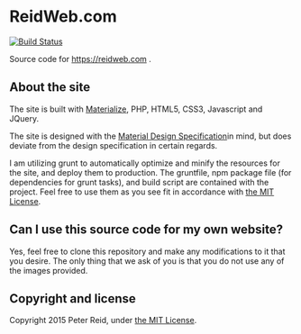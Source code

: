 ReidWeb.com
===========

[![Build Status](https://mygitlab.org:4043/buildStatus/icon?job=ReidWeb.com)](https://mygitlab.org:4043/job/ReidWeb.com)

Source code for https://reidweb.com .

## About the site

The site is built with [Materialize](http://materializecss.com/), PHP, HTML5, CSS3, Javascript and JQuery.

The site is designed with the [Material Design Specification](http://www.google.co.uk/design/spec/material-design/introduction.html)in mind, but does deviate from the design specification in certain regards.

I am utilizing grunt to automatically optimize and minify the resources for the site, and deploy them to production. The gruntfile, npm package file (for dependencies for grunt tasks), and build script are contained with the project. Feel free to use them as you see fit in accordance with [the MIT License](LICENSE).

## Can I use this source code for my own website?

Yes, feel free to clone this repository and make any modifications to it that you desire. The only thing that we ask of you is that you do not use any of the images provided.

## Copyright and license

Copyright 2015 Peter Reid, under [the MIT License](LICENSE).